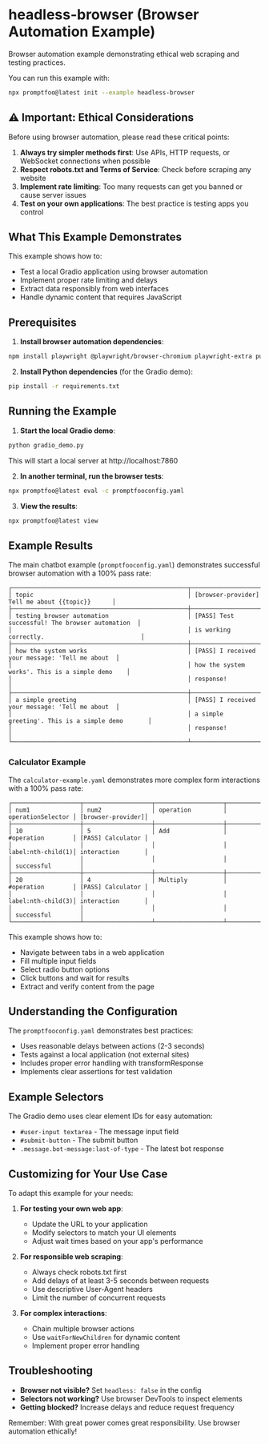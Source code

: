 # headless-browser (Browser Automation Example)

Browser automation example demonstrating ethical web scraping and testing practices.

You can run this example with:

```bash
npx promptfoo@latest init --example headless-browser
```

## ⚠️ Important: Ethical Considerations

Before using browser automation, please read these critical points:

1. **Always try simpler methods first**: Use APIs, HTTP requests, or WebSocket connections when possible
2. **Respect robots.txt and Terms of Service**: Check before scraping any website
3. **Implement rate limiting**: Too many requests can get you banned or cause server issues
4. **Test on your own applications**: The best practice is testing apps you control

## What This Example Demonstrates

This example shows how to:

- Test a local Gradio application using browser automation
- Implement proper rate limiting and delays
- Extract data responsibly from web interfaces
- Handle dynamic content that requires JavaScript

## Prerequisites

1. **Install browser automation dependencies**:

```bash
npm install playwright @playwright/browser-chromium playwright-extra puppeteer-extra-plugin-stealth
```

2. **Install Python dependencies** (for the Gradio demo):

```bash
pip install -r requirements.txt
```

## Running the Example

1. **Start the local Gradio demo**:

```bash
python gradio_demo.py
```

This will start a local server at http://localhost:7860

2. **In another terminal, run the browser tests**:

```bash
npx promptfoo@latest eval -c promptfooconfig.yaml
```

3. **View the results**:

```bash
npx promptfoo@latest view
```

## Example Results

The main chatbot example (`promptfooconfig.yaml`) demonstrates successful browser automation with a 100% pass rate:

```
┌─────────────────────────────────────────────────┬─────────────────────────────────────────────────┐
│ topic                                           │ [browser-provider] Tell me about {{topic}}      │
├─────────────────────────────────────────────────┼─────────────────────────────────────────────────┤
│ testing browser automation                      │ [PASS] Test successful! The browser automation  │
│                                                 │ is working correctly.                           │
├─────────────────────────────────────────────────┼─────────────────────────────────────────────────┤
│ how the system works                            │ [PASS] I received your message: 'Tell me about  │
│                                                 │ how the system works'. This is a simple demo    │
│                                                 │ response!                                       │
├─────────────────────────────────────────────────┼─────────────────────────────────────────────────┤
│ a simple greeting                               │ [PASS] I received your message: 'Tell me about  │
│                                                 │ a simple greeting'. This is a simple demo       │
│                                                 │ response!                                       │
└─────────────────────────────────────────────────┴─────────────────────────────────────────────────┘
```

### Calculator Example

The `calculator-example.yaml` demonstrates more complex form interactions with a 100% pass rate:

```
┌───────────────────┬───────────────────┬───────────────────┬───────────────────┬───────────────────┐
│ num1              │ num2              │ operation         │ operationSelector │ [browser-provider]│
├───────────────────┼───────────────────┼───────────────────┼───────────────────┼───────────────────┤
│ 10                │ 5                 │ Add               │ #operation        │ [PASS] Calculator │
│                   │                   │                   │ label:nth-child(1)│ interaction       │
│                   │                   │                   │                   │ successful        │
├───────────────────┼───────────────────┼───────────────────┼───────────────────┼───────────────────┤
│ 20                │ 4                 │ Multiply          │ #operation        │ [PASS] Calculator │
│                   │                   │                   │ label:nth-child(3)│ interaction       │
│                   │                   │                   │                   │ successful        │
└───────────────────┴───────────────────┴───────────────────┴───────────────────┴───────────────────┘
```

This example shows how to:
- Navigate between tabs in a web application
- Fill multiple input fields
- Select radio button options
- Click buttons and wait for results
- Extract and verify content from the page

## Understanding the Configuration

The `promptfooconfig.yaml` demonstrates best practices:

- Uses reasonable delays between actions (2-3 seconds)
- Tests against a local application (not external sites)
- Includes proper error handling with transformResponse
- Implements clear assertions for test validation

## Example Selectors

The Gradio demo uses clear element IDs for easy automation:

- `#user-input textarea` - The message input field
- `#submit-button` - The submit button
- `.message.bot-message:last-of-type` - The latest bot response

## Customizing for Your Use Case

To adapt this example for your needs:

1. **For testing your own web app**:
   - Update the URL to your application
   - Modify selectors to match your UI elements
   - Adjust wait times based on your app's performance

2. **For responsible web scraping**:
   - Always check robots.txt first
   - Add delays of at least 3-5 seconds between requests
   - Use descriptive User-Agent headers
   - Limit the number of concurrent requests

3. **For complex interactions**:
   - Chain multiple browser actions
   - Use `waitForNewChildren` for dynamic content
   - Implement proper error handling

## Troubleshooting

- **Browser not visible?** Set `headless: false` in the config
- **Selectors not working?** Use browser DevTools to inspect elements
- **Getting blocked?** Increase delays and reduce request frequency

Remember: With great power comes great responsibility. Use browser automation ethically!

